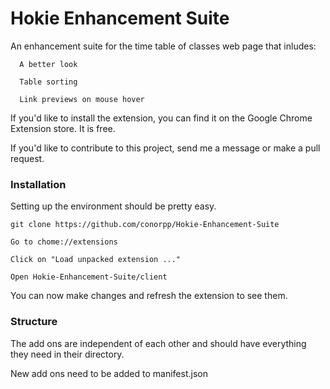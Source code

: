 Hokie Enhancement Suite
=======================
An enhancement suite for the time table of classes web page that inludes:

      A better look
   
      Table sorting
  
      Link previews on mouse hover
    
  
If you'd like to install the extension, you can find it on the Google Chrome Extension store.  It is free.

If you'd like to contribute to this project, send me a message or make a pull request.  


### Installation

Setting up the environment should be pretty easy.

`git clone https://github.com/conorpp/Hokie-Enhancement-Suite`
    
`Go to chome://extensions`
    
`Click on "Load unpacked extension ..."`
    
`Open Hokie-Enhancement-Suite/client`

You can now make changes and refresh the extension to see them.
    
    
### Structure

The add ons are independent of each other and should have everything they need in their directory.

New add ons need to be added to manifest.json



